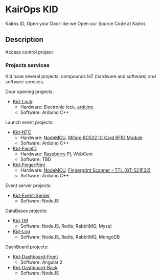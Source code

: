 # KairOps KID

Kairos ID, Open your Door like we Open our Source Code at Kairos

## Description

Access control project

### Projects services

Kid have several projects, compounds loT (hardware and software) and software services.

Door opening projects:
- [Kid-Lock](https://github.com/kairops/kid-lock):
  - Hardware: Electronic lock, [arduino](https://www.arduino.cc/).
  - Software: Arduino C++

Launch event projects:
- [Kid-NFC](https://github.com/kairops/kid-nfc)
  - Hardware: [NodeMCU](http://www.nodemcu.com/index_en.html), [Mifare RC522 IC Card RFID Module](https://www.amazon.es/s/ref=nb_sb_noss?__mk_es_ES=%C3%85M%C3%85%C5%BD%C3%95%C3%91&url=search-alias%3Ddiy&field-keywords=Mifare+RC522+IC+Card+RFID+Module)
  - Software: Arduino C++  
- [Kid-FaceID](https://github.com/kairops/kid-faceid)
  - Hardware: [Raspberry PI](https://www.raspberrypi.org/), WebCam
  - Software: TBD
- [Kid-FingerPrint](https://github.com/kairops/kid-fingerprint)
  - Hardware: [NodeMCU](http://www.nodemcu.com/index_en.html), [Fingerprint Scanner - TTL (GT-521F32)](https://learn.sparkfun.com/tutorials/fingerprint-scanner-gt-521fxx-hookup-guide/all)
  - Software: Arduino C++

Event server projects:
- [Kid-Event-Server](https://github.com/kairops/kid-event-server)
  - Software: NodeJS

DataBases projects:
- [Kid-DB](https://github.com/kairops/kid-db)
  - Software: NodeJS, Redis, RabbitMQ, Mysql
- [Kid-Log](https://github.com/kairops/kid-log)
  - Software: NodeJS, Redis, RabbitMQ, MongoDB

DashBoard projects:
- [Kid-Dashboard-Front](https://github.com/kairops/kid-dashboard-front)
  - Software: Angular 2
- [Kid-Dashboard-Back](https://github.com/kairops/kid-dashboard-back)
  - Software: NodeJS